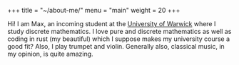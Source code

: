 +++
title = "~/about-me/"
menu = "main"
weight = 20
+++

Hi! I am Max, an incoming student at the [University of Warwick](https://warwick.ac.uk/) where I study discrete mathematics.
I love pure and discrete mathematics as well as coding in rust (my beautiful) which I suppose makes my university course a good fit?
Also, I play trumpet and violin. Generally also, classical music, in my opinion, is quite amazing.

